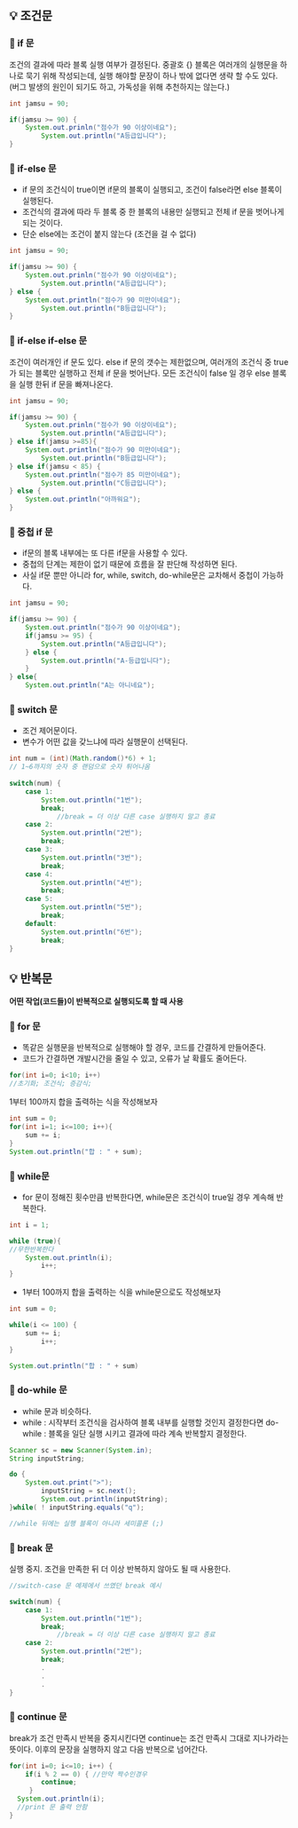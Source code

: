 ## :bulb: 조건문

### :mag_right: if 문

조건의 결과에 따라 블록 실행 여부가 결정된다. 중괄호 {} 블록은 여러개의 실행문을 하나로 묵기 위해 작성되는데, 실행 해야할 문장이 하나 밖에 없다면 생략 할 수도 있다. (버그 발생의 원인이 되기도 하고, 가독성을 위해 추천하지는 않는다.)

```java
int jamsu = 90;

if(jamsu >= 90) {
	System.out.prinln("점수가 90 이상이네요");
    	System.out.println("A등급입니다");
}
```

### :mag_right: if-else 문

- if 문의 조건식이 true이면 if문의 블록이 실행되고, 조건이 false라면 else 블록이 실행된다.
- 조건식의 결과에 따라 두 블록 중 한 블록의 내용만 실행되고 전체 if 문을 벗어나게 되는 것이다.
- 단순 else에는 조건이 붙지 않는다 (조건을 걸 수 없다)

```java
int jamsu = 90;

if(jamsu >= 90) {
	System.out.prinln("점수가 90 이상이네요");
    	System.out.println("A등급입니다");
} else {
	System.out.println("점수가 90 미만이네요");
    	System.out.println("B등급입니다");
}
```



### :mag_right: if-else if-else 문

조건이 여러개인 if 문도 있다. else if 문의 갯수는 제한없으며, 여러개의 조건식 중 true 가 되는 블록만 실행하고 전체 if 문을 벗어난다. 모든 조건식이 false 일 경우 else 블록을 실행 한뒤 if 문을 빠져나온다.

```java
int jamsu = 90;

if(jamsu >= 90) {
	System.out.prinln("점수가 90 이상이네요");
    	System.out.println("A등급입니다");
} else if(jamsu >=85){
	System.out.println("점수가 90 미만이네요");
    	System.out.println("B등급입니다");
} else if(jamsu < 85) {
	System.out.println("점수가 85 미만이네요");
    	System.out.println("C등급입니다");
} else {
	System.out.println("아까워요");
}
```



### :mag_right: 중첩 if 문

- if문의 블록 내부에는 또 다른 if문을 사용할 수 있다.
- 중첩의 단계는 제한이 없기 때문에 흐름을 잘 판단해 작성하면 된다.
- 사실 if문 뿐만 아니라 for, while, switch, do-while문은 교차해서 중첩이 가능하다.

```java
int jamsu = 90;

if(jamsu >= 90) {
	System.out.println("점수가 90 이상이네요");
	if(jamsu >= 95) {
    	System.out.println("A등급입니다");
	} else {
		System.out.println("A-등급입니다");
	}
} else{
	System.out.println("A는 아니네요");
```



### :mag_right: switch 문

- 조건 제어문이다.
- 변수가 어떤 값을 갖느냐에 따라 실행문이 선택된다.

```java
int num = (int)(Math.random()*6) + 1;
// 1~6까지의 숫자 중 랜덤으로 숫자 튀어나옴
		
switch(num) {
	case 1:
		System.out.println("1번");
		break;
        	//break = 더 이상 다른 case 실행하지 말고 종료
	case 2:
		System.out.println("2번");
		break;
	case 3:
		System.out.println("3번");
		break;
	case 4:
		System.out.println("4번");
		break;
	case 5:
		System.out.println("5번");
		break;
	default:
		System.out.println("6번");
		break;
}
```

## :bulb: 반복문

**어떤 작업(코드들)이 반복적으로 실행되도록 할 때 사용**

### :mag_right: for 문

- 똑같은 실행문을 반복적으로 실행해야 할 경우, 코드를 간결하게 만들어준다.
- 코드가 간결하면 개발시간을 줄일 수 있고, 오류가 날 확률도 줄어든다.

```java
for(int i=0; i<10; i++)
//초기화; 조건식; 증감식;
```

1부터 100까지 합을 출력하는 식을 작성해보자

```java
int sum = 0;
for(int i=1; i<=100; i++){
	sum += i;
}
System.out.println("합 : " + sum);
```

### :mag_right: while문

- for 문이 정해진 횟수만큼 반복한다면, while문은 조건식이 true일 경우 계속해 반복한다.

```java
int i = 1;

while (true){
//무한반복한다
	System.out.println(i);
    	i++;
}
```

- 1부터 100까지 합을 출력하는 식을 while문으로도 작성해보자

```java
int sum = 0;

while(i <= 100) {
	sum += i;
    	i++;
}

System.out.println("합 : " + sum)
```

### :mag_right: do-while 문

- while 문과 비슷하다.
- while : 시작부터 조건식을 검사하여 블록 내부를 실행할 것인지 결정한다면
  do-while : 블록을 일단 실행 시키고 결과에 따라 계속 반복할지 결정한다.

```java
Scanner sc = new Scanner(System.in);
String inputString;

do {
	System.out.print(">");
    	inputString = sc.next();
        System.out.println(inputString);
}while( ! inputString.equals("q");

//while 뒤에는 실행 블록이 아니라 세미콜론 (;)
```

### :mag_right: break 문

실행 중지. 조건을 만족한 뒤 더 이상 반복하지 않아도 될 때 사용한다.

```java
//switch-case 문 예제에서 쓰였던 break 예시

switch(num) {
	case 1:
		System.out.println("1번");
		break;
        	//break = 더 이상 다른 case 실행하지 말고 종료
	case 2:
		System.out.println("2번");
		break;
        .
        .
        .
}
```

### :mag_right: continue 문

break가 조건 만족시 반복을 중지시킨다면 continue는 조건 만족시 그대로 지나가라는 뜻이다. 이후의 문장을 실행하지 않고 다음 반복으로 넘어간다. 

```java
for(int i=0; i<=10; i++) {
	if(i % 2 == 0) { //만약 짝수인경우
		continue;
     }
  System.out.println(i);
  //print 문 출력 안함
}
```

